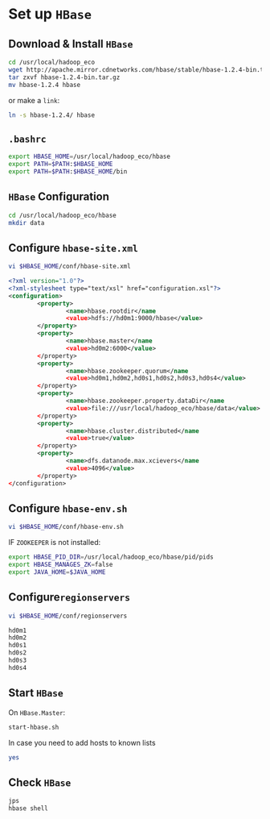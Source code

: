 # Set up ```HBase```

## Download & Install ```HBase```

```sh
cd /usr/local/hadoop_eco
wget http://apache.mirror.cdnetworks.com/hbase/stable/hbase-1.2.4-bin.tar.gz
tar zxvf hbase-1.2.4-bin.tar.gz
mv hbase-1.2.4 hbase
```
or make a ```link```:
```sh
ln -s hbase-1.2.4/ hbase
```

## ```.bashrc```
```sh
export HBASE_HOME=/usr/local/hadoop_eco/hbase
export PATH=$PATH:$HBASE_HOME
export PATH=$PATH:$HBASE_HOME/bin
```

## ```HBase``` Configuration

```sh
cd /usr/local/hadoop_eco/hbase
mkdir data
```

## Configure ```hbase-site.xml```

```sh
vi $HBASE_HOME/conf/hbase-site.xml 
```

```xml
<?xml version="1.0"?>
<?xml-stylesheet type="text/xsl" href="configuration.xsl"?>
<configuration>
        <property>
                <name>hbase.rootdir</name
                <value>hdfs://hd0m1:9000/hbase</value>
        </property>
        <property>
                <name>hbase.master</name
                <value>hd0m2:6000</value>
        </property>
        <property>
                <name>hbase.zookeeper.quorum</name
                <value>hd0m1,hd0m2,hd0s1,hd0s2,hd0s3,hd0s4</value>
        </property>
        <property>
                <name>hbase.zookeeper.property.dataDir</name
                <value>file:///usr/local/hadoop_eco/hbase/data</value>
        </property>
        <property>
                <name>hbase.cluster.distributed</name
                <value>true</value>
        </property>
        <property>
                <name>dfs.datanode.max.xcievers</name
                <value>4096</value>
        </property>
</configuration>
```

## Configure ```hbase-env.sh```

```sh
vi $HBASE_HOME/conf/hbase-env.sh 
```


IF ```ZOOKEEPER``` is not installed:
```sh
export HBASE_PID_DIR=/usr/local/hadoop_eco/hbase/pid/pids
export HBASE_MANAGES_ZK=false
export JAVA_HOME=$JAVA_HOME
```

## Configure```regionservers```

```sh
vi $HBASE_HOME/conf/regionservers
```
```sh
hd0m1
hd0m2
hd0s1
hd0s2
hd0s3
hd0s4
```

## Start ```HBase```

On ```HBase.Master```:
```sh
start-hbase.sh
```
In case you need to add hosts to known lists
```sh
yes
```

## Check ```HBase```
```sh
jps
hbase shell
```
